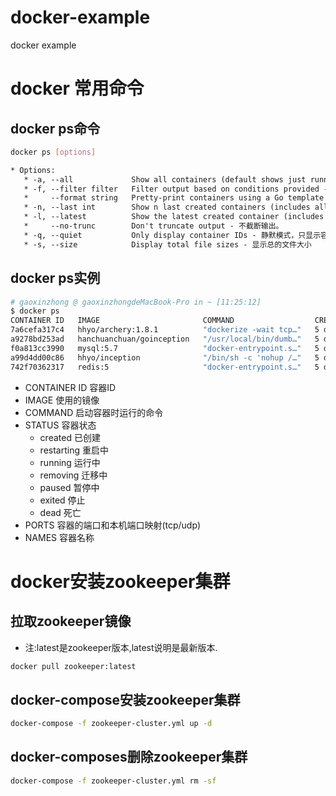 # docker-example
docker example

# docker 常用命令

## docker ps命令

```bash
docker ps [options]
```

```xml
* Options:
   * -a, --all             Show all containers (default shows just running) -  显示所有容器,包括未运行的。
   * -f, --filter filter   Filter output based on conditions provided -  根据条件过滤显示内容。
   *     --format string   Pretty-print containers using a Go template - 指定返回值的模版文件。
   * -n, --last int        Show n last created containers (includes all states) (default -1) - 列出最近创建的N个容器。
   * -l, --latest          Show the latest created container (includes all states) - 显示最近创建的容器。
   *     --no-trunc        Don't truncate output - 不截断输出。
   * -q, --quiet           Only display container IDs - 静默模式，只显示容器ID 
   * -s, --size            Display total file sizes - 显示总的文件大小
```

## docker ps实例

```bash
# gaoxinzhong @ gaoxinzhongdeMacBook-Pro in ~ [11:25:12] 
$ docker ps 
CONTAINER ID   IMAGE                       COMMAND                  CREATED      STATUS        PORTS                                                  NAMES
7a6cefa317c4   hhyo/archery:1.8.1          "dockerize -wait tcp…"   5 days ago   Up 18 hours   0.0.0.0:9123->9123/tcp, :::9123->9123/tcp              archery
a9278bd253ad   hanchuanchuan/goinception   "/usr/local/bin/dumb…"   5 days ago   Up 18 hours   4000/tcp                                               goinception
f0a813cc3990   mysql:5.7                   "docker-entrypoint.s…"   5 days ago   Up 18 hours   0.0.0.0:3306->3306/tcp, :::3306->3306/tcp, 33060/tcp   mysql
a99d4dd00c86   hhyo/inception              "/bin/sh -c 'nohup /…"   5 days ago   Up 18 hours   6669/tcp                                               inception
742f70362317   redis:5                     "docker-entrypoint.s…"   5 days ago   Up 18 hours   6379/tcp                                               redis
```
* CONTAINER ID 容器ID
* IMAGE 使用的镜像
* COMMAND 启动容器时运行的命令
* STATUS 容器状态
   * created 已创建
   * restarting 重启中
   * running 运行中
   * removing 迁移中
   * paused 暂停中
   * exited 停止
   * dead 死亡
* PORTS 容器的端口和本机端口映射(tcp/udp)
* NAMES 容器名称


# docker安装zookeeper集群

## 拉取zookeeper镜像

* 注:latest是zookeeper版本,latest说明是最新版本.

```bash
docker pull zookeeper:latest
```

## docker-compose安装zookeeper集群

```bash
docker-compose -f zookeeper-cluster.yml up -d
```

## docker-composes删除zookeeper集群

```bash
docker-compose -f zookeeper-cluster.yml rm -sf
```
